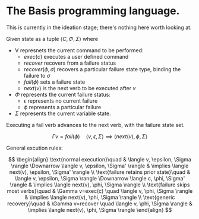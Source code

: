 # The Basis programming language.  

This is currently in the ideation stage; there's nothing here worth looking at.

Given state as a tuple $\langle C,\Phi,\Sigma \rangle$ where
* V represnets the current command to be performed:
    * $exec(c)$ executes a user defined command
    * $recover$ recovers from a failure status
    * $recover(\phi,\sigma)$ recovers a particular failure state type, binding the failure to $\sigma$
    * $fail(\phi)$ sets a failure state
    * $next(v)$ is the next verb to be executed after $v$
* $\Phi$ represents the current failure status:
    * $\epsilon$ represents no current failure
    * $\phi$ represents a particular failure
* $\Sigma$ represents the current variable state.  

Executing a fail verb advances to the next verb, with the failure state set.  

$$
\Gamma v = fail(\phi) \quad \langle v, \epsilon, \Sigma \rangle \implies \langle next(v), \phi, \Sigma \rangle 
$$

General excution rules:

$$
\begin{align}
\text{normal execution}\quad & \langle v, \epsilon, \Sigma \rangle \Downarrow \langle v, \epsilon, \Sigma' \rangle & \implies \langle next(v), \epsilon, \Sigma' \rangle \\
\text{failure retains prior state}\quad & \langle v, \epsilon, \Sigma \rangle \Downarrow \langle c, \phi, \Sigma' \rangle & \implies \langle next(v), \phi, \Sigma \rangle \\
\text{failure skips most verbs}\quad & \Gamma v=exec(c) \quad \langle v, \phi, \Sigma \rangle & \implies \langle next(v), \phi, \Sigma \rangle \\
\text{generic recovery}\quad & \Gamma v=recover \quad \langle v, \phi, \Sigma \rangle & \implies \langle next(v), \phi, \Sigma \rangle 
\end{align}
$$


